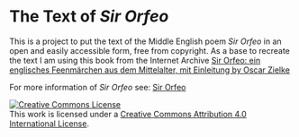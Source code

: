 # The Text of *Sir Orfeo*
This is a project to put the text of the Middle English poem *Sir Orfeo* in an open and easily accessible form, free from copyright. As a base to recreate the text I am using this book from the Internet Archive [Sir Orfeo: ein englisches Feenmärchen aus dem Mittelalter, mit Einleitung by Oscar Zielke](https://archive.org/details/sirorfeoeinengl00zielgoog)

For more information of *Sir Orfeo* see: [Sir Orfeo](http://en.wikipedia.org/wiki/Sir_Orfeo)

<a rel="license" href="http://creativecommons.org/licenses/by/4.0/"><img alt="Creative Commons License" style="border-width:0" src="http://i.creativecommons.org/l/by/4.0/88x31.png" /></a><br />This work is licensed under a <a rel="license" href="http://creativecommons.org/licenses/by/4.0/">Creative Commons Attribution 4.0 International License</a>.
